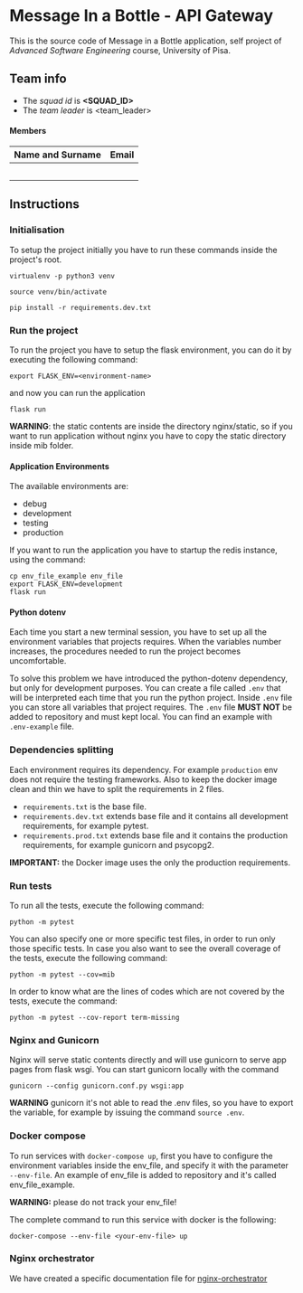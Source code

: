 # Message In a Bottle - API Gateway

This is the source code of Message in a Bottle application, self project of *Advanced Software Engineering* course,
University of Pisa.

## Team info

- The *squad id* is **<SQUAD_ID>**
- The *team leader* is <team_leader>

#### Members

| Name and Surname | Email |
| ---------------- | ----- |
|                  |       |
|                  |       |
|                  |       |
|                  |       |
|                  |       |


## Instructions

### Initialisation

To setup the project initially you have to run these commands
inside the project's root.

`virtualenv -p python3 venv`

`source venv/bin/activate`

`pip install -r requirements.dev.txt`

### Run the project

To run the project you have to setup the flask environment,
you can do it by executing the following command:

`export FLASK_ENV=<environment-name>`

and now you can run the application

`flask run`

**WARNING**: the static contents are inside the directory nginx/static,
so if you want to run application without nginx you have to copy
the static directory inside mib folder.

#### Application Environments

The available environments are:

- debug
- development
- testing
- production

If you want to run the application you have to startup the redis
instance, using the command:

```shell script
cp env_file_example env_file
export FLASK_ENV=development
flask run
```

#### Python dotenv

Each time you start a new terminal session, you have to
set up all the environment variables that projects requires.
When the variables number increases, the procedures needed to run
the project becomes uncomfortable. 

To solve this problem we have introduced the python-dotenv dependency,
but only for development purposes.
You can create a file called `.env` that will be interpreted each time
that you run the python project.
Inside `.env` file you can store all variables that project requires.
The `.env` file **MUST NOT** be added to repository and must kept
local. You can find an example with `.env-example` file.

### Dependencies splitting

Each environment requires its dependency. For example
`production` env does not require the testing frameworks.
Also to keep the docker image clean and thin we have
to split the requirements in 2 files.

- `requirements.txt` is the base file.
- `requirements.dev.txt` extends base file and it contains all development requirements,
for example pytest.
- `requirements.prod.txt` extends base file and it contains the production requirements,
for example gunicorn and psycopg2.

**IMPORTANT:** the Docker image uses the only the production requirements.
### Run tests

To run all the tests, execute the following command:

`python -m pytest`

You can also specify one or more specific test files, in order to run only those specific tests.
In case you also want to see the overall coverage of the tests, execute the following command:

`python -m pytest --cov=mib`

In order to know what are the lines of codes which are not covered by the tests, execute the command:

`python -m pytest --cov-report term-missing`

### Nginx and Gunicorn

Nginx will serve static contents directly and will use gunicorn
to serve app pages from flask wsgi.
You can start gunicorn locally with the command

`gunicorn --config gunicorn.conf.py wsgi:app`

**WARNING** gunicorn it's not able to read
the .env files, so you have to export the variable, for
example by issuing the command `source .env`.


### Docker compose

To run services with `docker-compose up`, first you
have to configure the environment variables
inside the env_file, and specify it with the parameter `--env-file`.
An example of env_file is added to repository and it's called
env_file_example.

**WARNING:** please do not track your env_file!

The complete command to run this service with docker is the following:

`docker-compose --env-file <your-env-file> up`

### Nginx orchestrator

We have created a specific documentation file for 
[nginx-orchestrator](./nginx-orchestrator/README.md)

